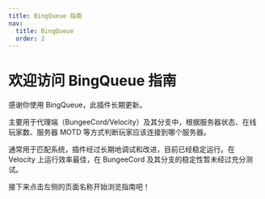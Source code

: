 ```yaml
---
title: BingQueue 指南
nav:
  title: BingQueue
  order: 2
---
```


# 欢迎访问 BingQueue 指南

感谢你使用 BingQueue，此插件长期更新。

主要用于代理端（BungeeCord/Velocity）及其分支中，根据服务器状态、在线玩家数、服务器 MOTD 等方式判断玩家应该连接到哪个服务器。

通常用于匹配系统，插件经过长期地调试和改进，目前已经稳定运行。在 Velocity 上运行效率最佳，在 BungeeCord 及其分支的稳定性暂未经过充分测试。

接下来点击左侧的页面名称开始浏览指南吧！
